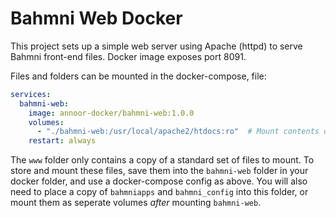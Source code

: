 # Bahmni Web Docker

This project sets up a simple web server using Apache (httpd) to serve Bahmni front-end files. Docker image exposes port 8091.

Files and folders can be mounted in the docker-compose, file:

``` yaml
services:
  bahmni-web:
    image: annoor-docker/bahmni-web:1.0.0
    volumes:
      - "./bahmni-web:/usr/local/apache2/htdocs:ro"  # Mount contents of bahmni-web folder for serving.
    restart: always
```

The `www` folder only contains a copy of a standard set of files to mount. To store and mount these files, save them into the `bahmni-web` folder in your docker folder, and use a docker-compose config as above. You will also need to place a copy of `bahmniapps` and `bahmni_config` into this folder, or mount them as seperate volumes *after* mounting `bahmni-web`.